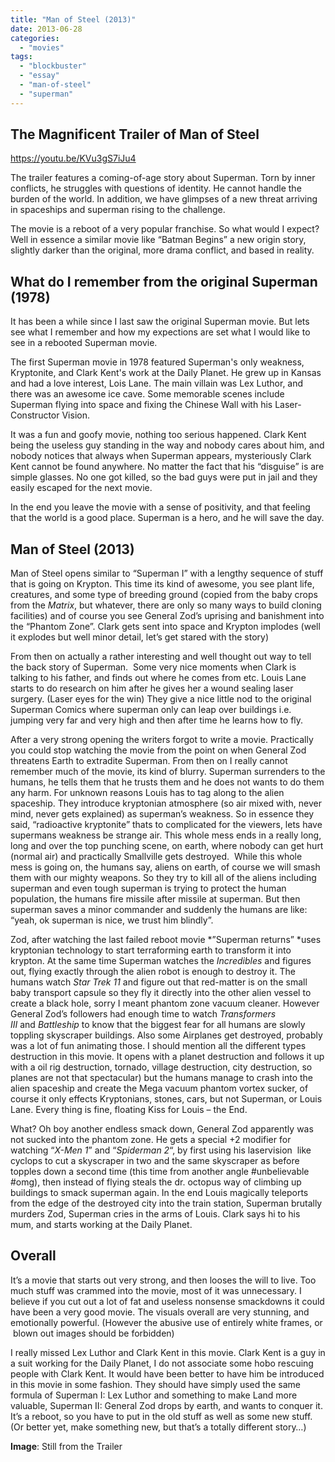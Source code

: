 ```yaml
---
title: "Man of Steel (2013)"
date: 2013-06-28
categories: 
  - "movies"
tags: 
  - "blockbuster"
  - "essay"
  - "man-of-steel"
  - "superman"
---
```


## The Magnificent Trailer of Man of Steel

https://youtu.be/KVu3gS7iJu4

The trailer features a coming-of-age story about Superman. Torn by inner conflicts, he struggles with questions of identity. He cannot handle the burden of the world. In addition, we have glimpses of a new threat arriving in spaceships and superman rising to the challenge.

The movie is a reboot of a very popular franchise. So what would I expect? Well in essence a similar movie like “Batman Begins” a new origin story, slightly darker than the original, more drama conflict, and based in reality.

## What do I remember from the original Superman (1978)

It has been a while since I last saw the original Superman movie. But lets see what I remember and how my expections are set what I would like to see in a rebooted Superman movie.

The first Superman movie in 1978 featured Superman's only weakness, Kryptonite, and Clark Kent's work at the Daily Planet. He grew up in Kansas and had a love interest, Lois Lane. The main villain was Lex Luthor, and there was an awesome ice cave. Some memorable scenes include Superman flying into space and fixing the Chinese Wall with his Laser-Constructor Vision. 

It was a fun and goofy movie, nothing too serious happened. Clark Kent being the useless guy standing in the way and nobody cares about him, and nobody notices that always when Superman appears, mysteriously Clark Kent cannot be found anywhere. No matter the fact that his “disguise” is are simple glasses. No one got killed, so the bad guys were put in jail and they easily escaped for the next movie.

In the end you leave the movie with a sense of positivity, and that feeling that the world is a good place. Superman is a hero, and he will save the day.

## Man of Steel (2013)

Man of Steel opens similar to “Superman I” with a lengthy sequence of stuff that is going on Krypton. This time its kind of awesome, you see plant life, creatures, and some type of breeding ground (copied from the baby crops from the _Matrix_, but whatever, there are only so many ways to build cloning facilities) and of course you see General Zod’s uprising and banishment into the “Phantom Zone”. Clark gets sent into space and Krypton implodes (well it explodes but well minor detail, let’s get stared with the story)

From then on actually a rather interesting and well thought out way to tell the back story of Superman.  Some very nice moments when Clark is talking to his father, and finds out where he comes from etc. Louis Lane starts to do research on him after he gives her a wound sealing laser surgery. (Laser eyes for the win) They give a nice little nod to the original Superman Comics where superman only can leap over buildings i.e. jumping very far and very high and then after time he learns how to fly.

After a very strong opening the writers forgot to write a movie. Practically you could stop watching the movie from the point on when General Zod threatens Earth to extradite Superman. From then on I really cannot remember much of the movie, its kind of blurry. Superman surrenders to the humans, he tells them that he trusts them and he does not wants to do them any harm. For unknown reasons Louis has to tag along to the alien spaceship. They introduce kryptonian atmosphere (so air mixed with, never mind, never gets explained) as superman’s weakness. So in essence they said, “radioactive kryptonite” thats to complicated for the viewers, lets have supermans weakness be strange air. This whole mess ends in a really long, long and over the top punching scene, on earth, where nobody can get hurt (normal air) and practically Smallville gets destroyed.  While this whole mess is going on, the humans say, aliens on earth, of course we will smash them with our mighty weapons. So they try to kill all of the aliens including superman and even tough superman is trying to protect the human population, the humans fire missile after missile at superman. But then superman saves a minor commander and suddenly the humans are like: “yeah, ok superman is nice, we trust him blindly”.

Zod, after watching the last failed reboot movie \*”Superman returns” \*uses kryptonian technology to start terraforming earth to transform it into krypton. At the same time Superman watches the _Incredibles_ and figures out, flying exactly through the alien robot is enough to destroy it. The humans watch _Star Trek 11_ and figure out that red-matter is on the small baby transport capsule so they fly it directly into the other alien vessel to create a black hole, sorry I meant phantom zone vacuum cleaner. However General Zod’s followers had enough time to watch _Transformers III_ and _Battleship_ to know that the biggest fear for all humans are slowly toppling skyscraper buildings. Also some Airplanes get destroyed, probably was a lot of fun animating those. I should mention all the different types destruction in this movie. It opens with a planet destruction and follows it up with a oil rig destruction, tornado, village destruction, city destruction, so planes are not that spectacular) but the humans manage to crash into the alien spaceship and create the Mega vacuum phantom vortex sucker, of course it only effects Kryptonians, stones, cars, but not Superman, or Louis Lane. Every thing is fine, floating Kiss for Louis – the End.

What? Oh boy another endless smack down, General Zod apparently was not sucked into the phantom zone. He gets a special +2 modifier for watching “_X-Men 1_” and “_Spiderman 2_“, by first using his laservision  like cyclops to cut a skyscraper in two and the same skyscraper as before topples down a second time (this time from another angle #unbelievable #omg), then instead of flying steals the dr. octopus way of climbing up buildings to smack superman again. In the end Louis magically teleports from the edge of the destroyed city into the train station, Superman brutally murders Zod, Superman cries in the arms of Louis. Clark says hi to his mum, and starts working at the Daily Planet.

## Overall

It’s a movie that starts out very strong, and then looses the will to live. Too much stuff was crammed into the movie, most of it was unnecessary. I believe if you cut out a lot of fat and useless nonsense smackdowns it could have been a very good movie. The visuals overall are very stunning, and emotionally powerful. (However the abusive use of entirely white frames, or  blown out images should be forbidden)

I really missed Lex Luthor and Clark Kent in this movie. Clark Kent is a guy in a suit working for the Daily Planet, I do not associate some hobo rescuing people with Clark Kent. It would have been better to have him be introduced in this movie in some fashion. They should have simply used the same formula of Superman I: Lex Luthor and something to make Land more valuable, Superman II: General Zod drops by earth, and wants to conquer it. It’s a reboot, so you have to put in the old stuff as well as some new stuff. (Or better yet, make something new, but that’s a totally different story…)

**Image**: Still from the Trailer

